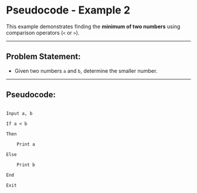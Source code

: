 # Pseudocode - Example 2

This example demonstrates finding the **minimum of two numbers** using comparison operators (`<` or `>`).

---

## Problem Statement:

- Given two numbers `a` and `b`, determine the smaller number.

---

## Pseudocode:

```plaintext

Input a, b

If a < b

Then

    Print a

Else

    Print b

End

Exit
